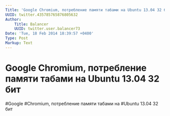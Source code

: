 ```yaml
---
Title: 'Google Chromium, потребление памяти табами на Ubuntu 13.04 32 бит'
UUID: twitter.435785765876805632
Author:
    Title: Balancer
    UUID: twitter.user.balancer73
Date: 'Tue, 18 Feb 2014 18:39:57 +0400'
Type: Post
Markup: Text
---
```


# Google Chromium, потребление памяти табами на Ubuntu 13.04 32 бит

#Google #Chromium, потребление памяти табами на #Ubuntu
13.04 32 бит
